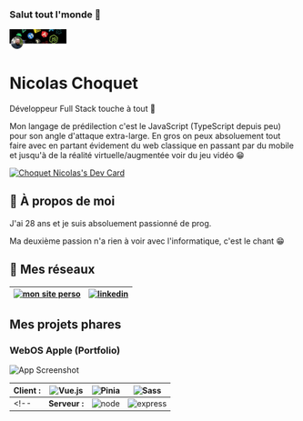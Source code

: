 ### Salut tout l'monde 👋

<!--
**nicolachoquet06250/nicolachoquet06250** is a ✨ _special_ ✨ repository because its `README.md` (this file) appears on your GitHub profile.

Here are some ideas to get you started:

- 🔭 I’m currently working on ...
- 🌱 I’m currently learning ...
- 👯 I’m looking to collaborate on ...
- 🤔 I’m looking for help with ...
- 💬 Ask me about ...
- 📫 How to reach me: ...
- 😄 Pronouns: ...
- ⚡ Fun fact: ...
-->

<img src="./assets/profile-header.png" alt="Profile Header" width="100" >


# Nicolas Choquet

Développeur Full Stack touche à tout 🙂

Mon langage de prédilection c'est le JavaScript (TypeScript depuis peu) pour son angle d'attaque extra-large.
En gros on peux absoluement tout faire avec en partant évidement du web classique en passant par du mobile et jusqu'à de la réalité virtuelle/augmentée voir du jeu vidéo 😁

[![Choquet Nicolas's Dev Card](https://api.daily.dev/devcards/v2/cHc6XLZhteM0Ws18o8K5W.png?type=wide&r=zli)](https://app.daily.dev/nicolas06250)




## 🚀 À propos de moi

J'ai 28 ans et je suis absoluement passionné de prog.

Ma deuxième passion n'a rien à voir avec l'informatique, c'est le chant 😁


## 🔗 Mes réseaux
| [![mon site perso](https://img.shields.io/badge/mon_site_perso-000?style=for-the-badge&logo=ko-fi&logoColor=white)](https://nicolaschoquet.fr) | [![linkedin](https://img.shields.io/badge/linkedin-0A66C2?style=for-the-badge&logo=linkedin&logoColor=white)](https://www.linkedin.com/in/nicolas-choquet-23323993/) |
|--|--|





## Mes projets phares

### WebOS Apple (Portfolio)
![App Screenshot](https://via.placeholder.com/468x300?text=App+Screenshot+Here)

| Client :| ![Vue.js](https://img.shields.io/badge/Vue.js-000?style=for-the-badge&logo=vue.js&logoColor=green) | ![Pinia](https://img.shields.io/badge/Pinia-000?style=for-the-badge&logo=vue.js&logoColor=green) | ![Sass](https://img.shields.io/badge/sass-000?style=for-the-badge&logo=sass&logoColor=pin) |
|--|--|--|--|
<!--| **Serveur :** | ![node](https://img.shields.io/badge/Node.js-000?style=for-the-badge&logo=node.js&logoColor=green) | ![express](https://img.shields.io/badge/Express.js-000?style=for-the-badge&logo=node.js&logoColor=green) |-->
